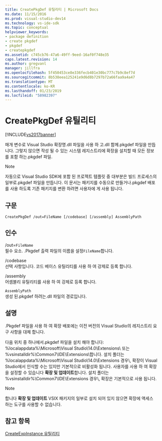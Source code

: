 ```yaml
---
title: CreatePkgDef 유틸리티 | Microsoft Docs
ms.date: 11/15/2016
ms.prod: visual-studio-dev14
ms.technology: vs-ide-sdk
ms.topic: conceptual
helpviewer_keywords:
- package definition
- create pkgdef
- pkgdef
- createpkgdef
ms.assetid: c745cb76-47a6-49ff-9eed-16af0f748e35
caps.latest.revision: 14
ms.author: gregvanl
manager: jillfra
ms.openlocfilehash: 5f450453ce8e336fecb401e30bc777c7b9c8ef7d
ms.sourcegitcommit: 8b538eea125241e9d6d8b7297b72a66faa9a4a47
ms.translationtype: MT
ms.contentlocale: ko-KR
ms.lasthandoff: 01/23/2019
ms.locfileid: "58982397"
---
```

# <a name="createpkgdef-utility"></a>CreatePkgDef 유틸리티
[!INCLUDE[vs2017banner](../../includes/vs2017banner.md)]

매개 변수로 Visual Studio 확장명.dll 파일을 사용 하 고.dll 함께.pkgdef 파일을 만듭니다. 그렇지 않으면 작성 될 수 있는 시스템 레지스트리에 확장을 설치할 때 모든 정보를 포함 하는.pkgdef 파일.  
  
> [!NOTE]
>  자동으로 Visual Studio SDK에 포함 된 프로젝트 템플릿 중 대부분은 빌드 프로세스의 일부로.pkgdef 파일을 만듭니다. 이 문서는 패키지를 수동으로 만들거나.pkgdef 배포를 사용 하도록 기존 패키지를 변환 하려면 사용자에 게 사용 됩니다.  
  
## <a name="syntax"></a>구문  
  
```  
CreatePkgDef /out=FileName [/codebase] [/assembly] AssemblyPath  
```  
  
## <a name="arguments"></a>인수  
 /out=`FileName`  
 필수 요소. .Pkgdef 출력 파일의 이름을 설정`FileName`합니다.  
  
 /codebase  
 선택 사항입니다. 코드 베이스 유틸리티를 사용 하 여 강제로 등록 합니다.  
  
 /assembly  
 어셈블리 유틸리티를 사용 하 여 강제로 등록 합니다.  
  
 `AssemblyPath`  
 생성 된.pkgdef 하려는.dll 파일의 경로입니다.  
  
## <a name="remarks"></a>설명  
 .Pkgdef 파일을 사용 하 여 확장 배포에는 이전 버전의 Visual Studio의 레지스트리 요구 사항을 대체 합니다.  
  
 다음 위치 중 하나에서.pkgdef 파일을 설치 해야 합니다: %localappdata%\Microsoft\Visual Studio\14.0\Extensions\ 또는 %vsinstalldir%\Common7\IDE\Extensions\\합니다. 설치 폴더는 %localappdata%\Microsoft\Visual Studio\14.0\Extensions 경우\\, 확장이 Visual Studio에서 인식할 수는 있지만 기본적으로 비활성화 됩니다. 사용자를 사용 하 여 확장을 설정할 수 있습니다 **확장 및 업데이트**합니다. 설치 폴더는 %vsinstalldir%\Common7\IDE\Extensions 경우\\, 확장은 기본적으로 사용 됩니다.  
  
> [!NOTE]
>  합니다 **확장 및 업데이트** VSIX 패키지의 일부로 설치 되어 있지 않으면 확장에 액세스 하는 도구를 사용할 수 없습니다.  
  
## <a name="see-also"></a>참고 항목  
 [CreateExpInstance 유틸리티](../../extensibility/internals/createexpinstance-utility.md)
